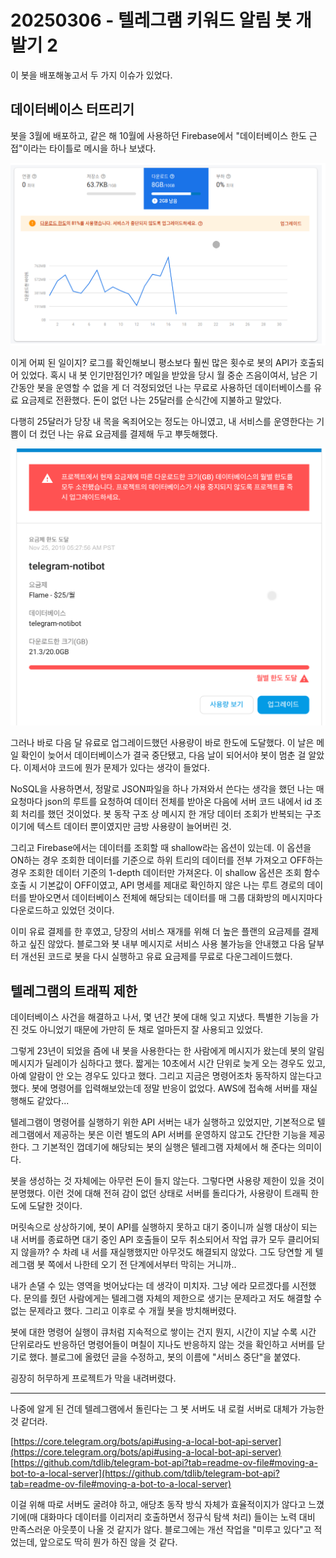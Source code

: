 # 20250306 - 텔레그램 키워드 알림 봇 개발기 2

이 봇을 배포해놓고서 두 가지 이슈가 있었다. 

## 데이터베이스 터뜨리기

봇을 3월에 배포하고, 같은 해 10월에 사용하던 Firebase에서 "데이터베이스 한도 근접"이라는 타이틀로 메시을 하나 보냈다.

<img src="20250306_1.png" alt="파이어베이스 사용량 그래프" style="width: 600px; max-width: 100%;" />

이게 어찌 된 일이지? 로그를 확인해보니 평소보다 훨씬 많은 횟수로 봇의 API가 호출되어 있었다. 혹시 내 봇 인기만점인가?
메일을 받았을 당시 월 중순 즈음이여서, 남은 기간동안 봇을 운영할 수 없을 게 더 걱정되었던 나는 무료로 사용하던 데이터베이스를 유료 요금제로 전환했다.
돈이 없던 나는 25달러를 순식간에 지불하고 말았다.

다행히 25달러가 당장 내 목을 옥죄어오는 정도는 아니였고, 내 서비스를 운영한다는 기쁨이 더 컸던 나는 유료 요금제를 결제해 두고 뿌듯해했다.

<img src="20250306_2.png" alt="파이어베이스 사용량 한도 도달 메일" style="width: 600px; max-width: 100%;" />

그러나 바로 다음 달 유료로 업그레이드했던 사용량이 바로 한도에 도달했다.
이 날은 메일 확인이 늦어서 데이터베이스가 결국 중단됐고, 다음 날이 되어서야 봇이 멈춘 걸 알았다. 
이제서야 코드에 뭔가 문제가 있다는 생각이 들었다. 

NoSQL을 사용하면서, 정말로 JSON파일을 하나 가져와서 쓴다는 생각을 했던 나는
매 요청마다 json의 루트를 요청하여 데이터 전체를 받아온 다음에 서버 코드 내에서 id 조회 처리를 했던 것이었다.
봇 동작 구조 상 메시지 한 개당 데이터 조회가 반복되는 구조이기에 텍스트 데이터 뿐이였지만 금방 사용량이 늘어버린 것.

그리고 Firebase에서는 데이터를 조회할 때 shallow라는 옵션이 있는데.
이 옵션을 ON하는 경우 조회한 데이터를 기준으로 하위 트리의 데이터를 전부 가져오고
OFF하는 경우 조회한 데이터 기준의 1-depth 데이터만 가져온다.
이 shallow 옵션은 조회 함수 호출 시 기본값이 OFF이였고, API 명세를 제대로 확인하지 않은 나는
루트 경로의 데이터를 받아오면서 데이터베이스 전체에 해당되는 데이터를 매 그룹 대화방의 메시지마다 다운로드하고 있었던 것이다.

이미 유료 결제를 한 후였고, 당장의 서비스 재개를 위해 더 높은 플랜의 요금제를 결제하고 싶진 않았다.
블로그와 봇 내부 메시지로 서비스 사용 불가능을 안내했고 다음 달부터 개선된 코드로 봇을 다시 실행하고 유료 요금제를 무료로 다운그레이드했다. 

## 텔레그램의 트래픽 제한

데이터베이스 사건을 해결하고 나서, 몇 년간 봇에 대해 잊고 지냈다. 
특별한 기능을 가진 것도 아니었기 때문에 가만히 둔 채로 얼마든지 잘 사용되고 있었다.

그렇게 23년이 되었을 즘에 내 봇을 사용한다는 한 사람에게 메시지가 왔는데
봇의 알림 메시지가 딜레이가 심하다고 했다. 짧게는 10초에서 시간 단위로 늦게 오는 경우도 있고, 아예 알람이 안 오는 경우도 있다고 했다.
그리고 지금은 명령어조차 동작하지 않는다고 했다.
봇에 명령어를 입력해보았는데 정말 반응이 없었다.
AWS에 접속해 서버를 재실행해도 같았다...

텔레그램이 명령어를 실행하기 위한 API 서버는 내가 실행하고 있었지만,
기본적으로 텔레그램에서 제공하는 봇은 이런 별도의 API 서버를 운영하지 않고도 간단한 기능을 제공한다.
그 기본적인 껍데기에 해당되는 봇의 실행은 텔레그램 자체에서 해 준다는 의미이다.

봇을 생성하는 것 자체에는 아무런 돈이 들지 않는다.
그렇다면 사용량 제한이 있을 것이 분명했다. 
이런 것에 대해 전혀 감이 없던 상태로 서버를 돌리다가, 사용량이 트래픽 한도에 도달한 것이다.

머릿속으로 상상하기에, 봇이 API를 실행하지 못하고 대기 중이니까
실행 대상이 되는 내 서버를 종료하면 대기 중인 API 호출들이 모두 취소되어서 작업 큐가 모두 클리어되지 않을까?
수 차례 내 서를 재실행했지만 아무것도 해결되지 않았다.
그도 당연할 게 텔레그램 봇 쪽에서 나한테 오기 전 단계에서부터 막히는 거니까..

내가 손댈 수 있는 영역을 벗어났다는 데 생각이 미치자. 그냥 에라 모르겠다를 시전했다.
문의를 줬던 사람에게는 텔레그램 자체의 제한으로 생기는 문제라고 저도 해결할 수 없는 문제라고 했다.
그리고 이후로 수 개월 봇을 방치해버렸다.

봇에 대한 명령어 실행이 큐처럼 지속적으로 쌓이는 건지 뭔지, 시간이 지날 수록 시간 단위로라도 반응하던 명령어들이
며칠이 지나도 반응하지 않는 것을 확인하고 서버를 닫기로 했다. 
블로그에 올렸던 글을 수정하고, 봇의 이름에 "서비스 중단"을 붙였다.

굉장히 허무하게 프로젝트가 막을 내려버렸다.

---

나중에 알게 된 건데 텔레그램에서 돌린다는 그 봇 서버도 내 로컬 서버로 대체가 가능한 것 같더라.

[https://core.telegram.org/bots/api#using-a-local-bot-api-server](https://core.telegram.org/bots/api#using-a-local-bot-api-server)
[https://github.com/tdlib/telegram-bot-api?tab=readme-ov-file#moving-a-bot-to-a-local-server](https://github.com/tdlib/telegram-bot-api?tab=readme-ov-file#moving-a-bot-to-a-local-server)

이걸 위해 따로 서버도 굴려야 하고, 애당초 동작 방식 자체가 효율적이지가 않다고 느꼈기에(매 대화마다 데이터를 이리저리 호출하면서 정규식 탐색 처리)
들이는 노력 대비 만족스러운 아웃풋이 나올 것 같지가 않다.
블로그에는 개선 작업을 "미루고 있다"고 적었는데, 앞으로도 딱히 뭔가 하진 않을 것 같다. 